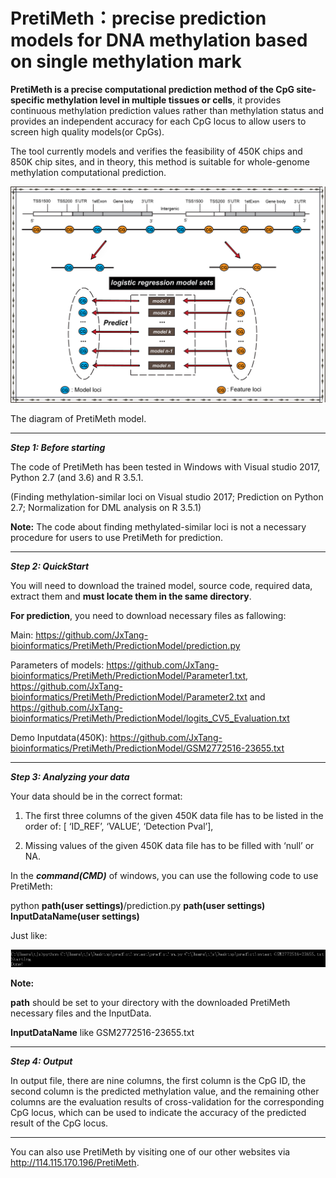 # PretiMeth：precise prediction models for DNA methylation based on single methylation mark

**PretiMeth is a precise computational prediction method of the CpG site-specific methylation level in multiple tissues or cells**, it provides continuous methylation prediction values rather than methylation status and provides an independent accuracy for each CpG locus to allow users to screen high quality models(or CpGs).

The tool currently models and verifies the feasibility of 450K chips and 850K chip sites, and in theory, this method is suitable for whole-genome methylation computational prediction.

![image](https://github.com/JxTang-bioinformatics/PretiMeth/raw/master/images/web_picture0724_2.png)

The diagram of PretiMeth model.

-------------------------------------------------------------------------------------------------------------------------------------

**_Step 1: Before starting_**

The code of PretiMeth has been tested in Windows with Visual studio 2017, Python 2.7 (and 3.6) and R 3.5.1.

(Finding methylation-similar loci on Visual studio 2017; Prediction on Python 2.7; Normalization for DML analysis on R 3.5.1)

**Note:** The code about finding methylated-similar loci is not a necessary procedure for users to use PretiMeth for prediction.

-------------------------------------------------------------------------------------------------------------------------------------

**_Step 2: QuickStart_**

You will need to download the trained model, source code, required data, extract them and **must locate them in the same directory**.

**For prediction**, you need to download necessary files as fallowing:

Main: https://github.com/JxTang-bioinformatics/PretiMeth/PredictionModel/prediction.py

Parameters of models: https://github.com/JxTang-bioinformatics/PretiMeth/PredictionModel/Parameter1.txt,
                      https://github.com/JxTang-bioinformatics/PretiMeth/PredictionModel/Parameter2.txt and 
                      https://github.com/JxTang-bioinformatics/PretiMeth/PredictionModel/logits_CV5_Evaluation.txt

Demo Inputdata(450K): https://github.com/JxTang-bioinformatics/PretiMeth/PredictionModel/GSM2772516-23655.txt

-------------------------------------------------------------------------------------------------------------------------------------

**_Step 3: Analyzing your data_**

Your data should be in the correct format:

1) The first three columns of the given 450K data file has to be listed in the order of: [ ‘ID_REF’, ‘VALUE’, ‘Detection Pval’],

2) Missing values of the given 450K data file has to be filled with ‘null’ or NA.

In the **_command(CMD)_** of windows, you can use the following code to use PretiMeth:

python **path(user settings)**/prediction.py **path(user settings)** **InputDataName(user settings)**

Just like: 

![image](https://github.com/JxTang-bioinformatics/PretiMeth/raw/master/images/cmd_demo.png)

**Note:** 

**path** should be set to your directory with the downloaded PretiMeth necessary files and the InputData. 

**InputDataName** like GSM2772516-23655.txt

-------------------------------------------------------------------------------------------------------------------------------------

**_Step 4: Output_**

In output file, there are nine columns, the first column is the CpG ID, the second column is the predicted methylation value, and the remaining other columns are the evaluation results of cross-validation for the corresponding CpG locus, which can be used to indicate the accuracy of the predicted result of the CpG locus.

-------------------------------------------------------------------------------------------------------------------------------------

You can also use PretiMeth by visiting one of our other websites via http://114.115.170.196/PretiMeth.






